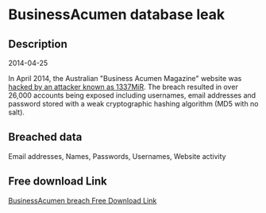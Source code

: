 # BusinessAcumen database leak

## Description

2014-04-25

In April 2014, the Australian "Business Acumen Magazine" website was <a href="http://1337mir.com/cracked/2014/04/businessacumen-biz-hacked-26000-user-password-leaked/" target="_blank" rel="noopener">hacked by an attacker known as 1337MiR</a>. The breach resulted in over 26,000 accounts being exposed including usernames, email addresses and password stored with a weak cryptographic hashing algorithm (MD5 with no salt).

## Breached data

Email addresses, Names, Passwords, Usernames, Website activity

## Free download Link

[BusinessAcumen breach Free Download Link](https://tinyurl.com/2b2k277t)